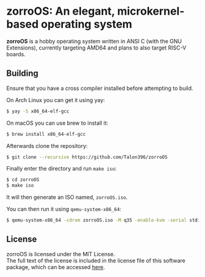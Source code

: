 <!--<p align="center"><a href="https://github.com/Talon396/zorroOS/tree/legacy">Looking for owlOS? You can find it here.</a><br><img align="center" height="128" src="docs/zorroOS.svg"><br></p>-->

# **zorroOS**: An elegant, microkernel-based operating system

**zorroOS** is a hobby operating system written in ANSI C (with the GNU Extensions), currently targeting AMD64 and plans to also target RISC-V boards.

## Building

Ensure that you have a cross compiler installed before attempting to build.

On Arch Linux you can get it using yay:
```sh
$ yay -S x86_64-elf-gcc
```

On macOS you can use brew to install it:
```sh
$ brew install x86_64-elf-gcc
```

Afterwards clone the repository:
```sh
$ git clone --recursive https://github.com/Talon396/zorroOS
```

Finally enter the directory and run `make iso`:
```sh
$ cd zorroOS
$ make iso
```

It will then generate an ISO named, `zorroOS.iso`. 

You can then run it using `qemu-system-x86_64`:
```sh
$ qemu-system-x86_64 -cdrom zorroOS.iso -M q35 -enable-kvm -serial stdio
```

## License

zorroOS is licensed under the MIT License.    
The full text of the license is included in the license file of this software package, which can be accessed [here](COPYING).
